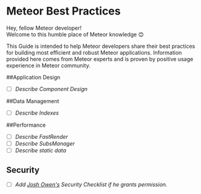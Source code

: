 # Meteor Best Practices
Hey, fellow Meteor developer!  
Welcome to this humble place of Meteor knowledge :blush:

This Guide is intended to help Meteor developers share their best practices for building most efficient and robust Meteor applications.
Information provided here comes from Meteor experts and is proven by positive usage experience in Meteor community.

##Application Design
- [ ] *Describe Component Design*  

##Data Management
- [ ] *Describe Indexes*  

##Performance
- [ ] *Describe FastRender*  
- [ ] *Describe SubsManager*
- [ ] *Describe static data*
 
## Security
- [ ] *Add [Josh Owen's](http://joshowens.me/) Security Checklist if he grants permission.*

